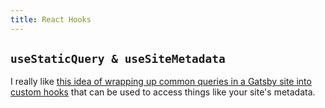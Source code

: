 ```yaml
---
title: React Hooks
---
```


## `useStaticQuery & useSiteMetadata`

I really like [this idea of wrapping up common queries in a Gatsby site into custom hooks](https://blog.scottspence.me/gatsby-custom-react-hook-for-site-metadata) that can be used to access things like your site's metadata. 